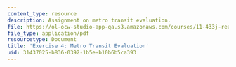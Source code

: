 ```yaml
---
content_type: resource
description: Assignment on metro transit evaluation.
file: https://ol-ocw-studio-app-qa.s3.amazonaws.com/courses/11-433j-real-estate-economics-fall-2008/31437025b83603921b5eb10b6b5ca393_ps4_08.pdf
file_type: application/pdf
resourcetype: Document
title: 'Exercise 4: Metro Transit Evaluation'
uid: 31437025-b836-0392-1b5e-b10b6b5ca393
---
```

